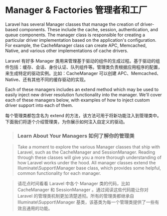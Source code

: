 
# Manager & Factories 管理者和工厂

Laravel has several Manager classes that manage the creation of driver-based components. These include the cache, session, authentication, and queue components. The manager class is responsible for creating a particular driver implementation based on the application's configuration. For example, the CacheManager class can create APC, Memcached, Native, and various other implementations of cache drivers.

Laravel 有好多 Manager 类用来管理基于驱动的组件的生成过程。基于驱动的组件包括：缓存、会话、身份认证、队列组件等。管理类负责根据应用程序的配置，来生成特定的驱动实例。比如：CacheManager 可以创建 APC、Memcached、Native、还有其他不同的缓存驱动的实现。

Each of these managers includes an extend method which may be used to easily inject new driver resolution functionality into the manager. We'll cover each of these managers below, with examples of how to inject custom driver support into each of them.

每个管理类都包含名为 extend 的方法，该方法可用于将新功能注入到管理类中。下面我们将逐个介绍管理类，为你展示如何注入自定义的驱动。

> ### Learn About Your Managers 如何了解你的管理类

> Take a moment to explore the various Manager classes that ship with Laravel, such as the CacheManager and SessionManager. Reading through these classes will give you a more thorough understanding of how Laravel works under the hood. All manager classes extend the Illuminate\Support\Manager base class, which provides some helpful, common functionality for each manager.

> 请花点时间看看 Laravel 中各个 Manager 类的代码，比如 CacheManager 和 SessionManager 。通过阅读这些代码能让你对 Laravel 的管理类机制更加清楚透彻。所有的管理类都继承自 Illuminate\Support\Manager 基类，该基类为每一个管理类提供了一些有效且通用的功能。
